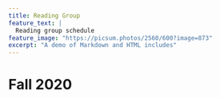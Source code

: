 ```yaml
---
title: Reading Group
feature_text: |
  Reading group schedule
feature_image: "https://picsum.photos/2560/600?image=873"
excerpt: "A demo of Markdown and HTML includes"
---
```


# Fall 2020


<!-- {% include figure.html image="https://picsum.photos/600/800?image=894" caption="Right aligned image" position="right" width="200" height="800" %} -->
